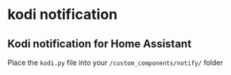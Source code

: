 # kodi notification
Kodi notification for Home Assistant
---

Place the `kodi.py` file into your `/custom_components/notify/` folder
